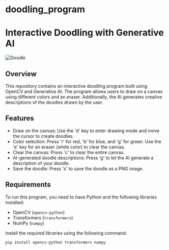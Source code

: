 # doodling_program
# Interactive Doodling with Generative AI

![Doodle](doodle.png)

## Overview

This repository contains an interactive doodling program built using OpenCV and Generative AI. The program allows users to draw on a canvas using different colors and an eraser. Additionally, the AI generates creative descriptions of the doodles drawn by the user.

## Features

- Draw on the canvas: Use the 'd' key to enter drawing mode and move the cursor to create doodles.
- Color selection: Press 'r' for red, 'b' for blue, and 'g' for green. Use the 'e' key for an eraser (white color) to clear the canvas.
- Clear the canvas: Press 'c' to clear the entire canvas.
- AI-generated doodle descriptions: Press 'g' to let the AI generate a description of your doodle.
- Save the doodle: Press 's' to save the doodle as a PNG image.

## Requirements

To run this program, you need to have Python and the following libraries installed:

- OpenCV (`opencv-python`)
- Transformers (`transformers`)
- NumPy (`numpy`)

Install the required libraries using the following command:

```bash
pip install opencv-python transformers numpy
